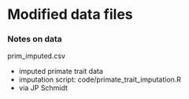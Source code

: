 # Modified data files

### Notes on data

prim_imputed.csv
  * imputed primate trait data
  * imputation script: code/primate_trait_imputation.R
  * via JP Schmidt
